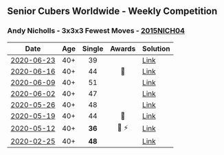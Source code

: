 ## Senior Cubers Worldwide - Weekly Competition
### Andy Nicholls - 3x3x3 Fewest Moves - [2015NICH04](https://www.worldcubeassociation.org/persons/2015NICH04?event=333fm)

| Date | Age | Single | Awards | Solution |
| :--: | :--: | :--: | :--: | :-- |
| [2020-06-23](../../results/333fm/2020-06-23.md) | 40+ | 39 |  | [Link](https://www.facebook.com/events/284763775909443/permalink/284804199238734/) |
| [2020-06-16](../../results/333fm/2020-06-16.md) | 40+ | 44 | 🥉 | [Link](https://www.facebook.com/events/753945178677521/permalink/755686318503407/) |
| [2020-06-09](../../results/333fm/2020-06-09.md) | 40+ | 51 |  | [Link](https://www.facebook.com/events/855783411578420/permalink/855929128230515/) |
| [2020-06-02](../../results/333fm/2020-06-02.md) | 40+ | 47 |  | [Link](https://www.facebook.com/events/3920457157996941/permalink/3921205061255484/) |
| [2020-05-26](../../results/333fm/2020-05-26.md) | 40+ | 48 |  | [Link](https://www.facebook.com/events/2622968941252005/permalink/2623689781179921/) |
| [2020-05-19](../../results/333fm/2020-05-19.md) | 40+ | 44 | 🥉 | [Link](https://www.facebook.com/events/568280284126471/permalink/568367324117767/) |
| [2020-05-12](../../results/333fm/2020-05-12.md) | 40+ | **36** | 🥉 ⚡ | [Link](https://www.facebook.com/events/2563130363933815/permalink/2563245993922252/) |
| [2020-02-25](../../results/333fm/2020-02-25.md) | 40+ | **48** |  | [Link](https://www.facebook.com/events/215751886207638/permalink/216411276141699/) |


<!-- Global site tag (gtag.js) - Google Analytics -->
<script async src="https://www.googletagmanager.com/gtag/js?id=UA-86348435-3"></script>
<script>window.dataLayer = window.dataLayer || []; function gtag() {dataLayer.push(arguments);} gtag('js', new Date()); gtag('config', 'UA-86348435-3');</script>
